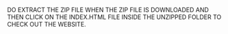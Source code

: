 DO EXTRACT THE ZIP FILE WHEN THE ZIP FILE IS DOWNLOADED AND THEN CLICK ON THE INDEX.HTML FILE INSIDE THE UNZIPPED FOLDER TO CHECK OUT THE WEBSITE.

